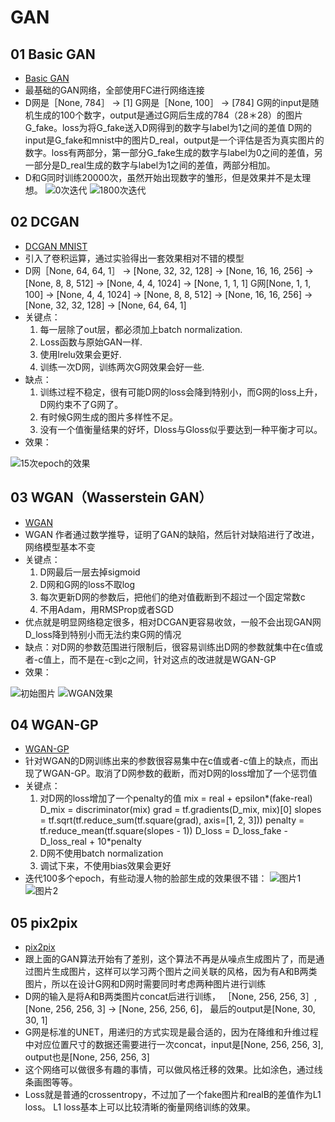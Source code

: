 # GAN

## 01 Basic GAN
 * [Basic GAN](https://github.com/stesha2016/GAN/blob/master/tensorflow_GAN_basic.ipynb)
 * 最基础的GAN网络，全部使用FC进行网络连接
 * D网是［None, 784］ -> [1]
   G网是［None, 100］ -> [784]
   G网的input是随机生成的100个数字，output是通过G网后生成的784（28＊28）的图片G_fake。loss为将G_fake送入D网得到的数字与label为1之间的差值
   D网的input是G_fake和mnist中的图片D_real，output是一个评估是否为真实图片的数字。loss有两部分，第一部分G_fake生成的数字与label为0之间的差值，另一部分是D_real生成的数字与label为1之间的差值，两部分相加。
 * D和G同时训练20000次，虽然开始出现数字的雏形，但是效果并不是太理想。
 ![0次迭代](https://github.com/stesha2016/GAN/blob/master/image/01_00.png)
 ![1800次迭代](https://github.com/stesha2016/GAN/blob/master/image/01_01.png)

## 02 DCGAN
 * [DCGAN MNIST](https://github.com/stesha2016/GAN/blob/master/tensorflow_DCGAN_MNIST_02.ipynb)
 * 引入了卷积运算，通过实验得出一套效果相对不错的模型
 * D网［None, 64, 64, 1］ -> [None, 32, 32, 128] -> [None, 16, 16, 256] -> [None, 8, 8, 512] -> [None, 4, 4, 1024] -> [None, 1, 1, 1]
   G网[None, 1, 1, 100] -> [None, 4, 4, 1024] -> [None, 8, 8, 512] -> [None, 16, 16, 256] -> [None, 32, 32, 128] -> [None, 64, 64, 1]
 * 关键点：
   1. 每一层除了out层，都必须加上batch normalization.
   2. Loss函数与原始GAN一样.
   3. 使用lrelu效果会更好.
   4. 训练一次D网，训练两次G网效果会好一些.
 * 缺点：
   1. 训练过程不稳定，很有可能D网的loss会降到特别小，而G网的loss上升，D网约束不了G网了。
   2. 有时候G网生成的图片多样性不足。
   3. 没有一个值衡量结果的好坏，Dloss与Gloss似乎要达到一种平衡才可以。
 * 效果：
 
 ![15次epoch的效果](https://github.com/stesha2016/GAN/blob/master/image/DCGAN.png)

## 03 WGAN（Wasserstein GAN）
 * [WGAN](https://github.com/stesha2016/GAN/blob/master/tensorflow_WGAN_CIFAR-10_03.ipynb)
 * WGAN 作者通过数学推导，证明了GAN的缺陷，然后针对缺陷进行了改进，网络模型基本不变
 * 关键点：
   1. D网最后一层去掉sigmoid
   2. D网和G网的loss不取log
   3. 每次更新D网的参数后，把他们的绝对值截断到不超过一个固定常数c
   4. 不用Adam，用RMSProp或者SGD
 * 优点就是明显网络稳定很多，相对DCGAN更容易收敛，一般不会出现GAN网D_loss降到特别小而无法约束G网的情况
 * 缺点：对D网的参数范围进行限制后，很容易训练出D网的参数就集中在c值或者-c值上，而不是在-c到c之间，针对这点的改进就是WGAN-GP
 * 效果：
 
 ![初始图片](https://github.com/stesha2016/GAN/blob/master/image/WGAN-02.png)
 ![WGAN效果](https://github.com/stesha2016/GAN/blob/master/image/WGAN-01.png)
 
## 04 WGAN-GP
 * [WGAN-GP](https://github.com/stesha2016/GAN/blob/master/tensorflow_WGANGP_ANIME_04.ipynb)
 * 针对WGAN的D网训练出来的参数很容易集中在c值或者-c值上的缺点，而出现了WGAN-GP。取消了D网参数的截断，而对D网的loss增加了一个惩罚值
 * 关键点：
   1. 对D网的loss增加了一个penalty的值
      mix = real + epsilon*(fake-real)
      D_mix = discriminator(mix)
      grad = tf.gradients(D_mix, mix)[0]
      slopes = tf.sqrt(tf.reduce_sum(tf.square(grad), axis=[1, 2, 3]))
      penalty = tf.reduce_mean(tf.square(slopes - 1))
      D_loss = D_loss_fake - D_loss_real + 10*penalty
   2. D网不使用batch normalization
   3. 调试下来，不使用bias效果会更好
 * 迭代100多个epoch，有些动漫人物的脸部生成的效果很不错：
  ![图片1](https://github.com/stesha2016/GAN/blob/master/image/wgan-gp1.png)
  ![图片2](https://github.com/stesha2016/GAN/blob/master/image/wgan-gp2.png)
  
## 05 pix2pix
 * [pix2pix](https://github.com/stesha2016/GAN/blob/master/tensorflow_pix2pix_FACADES_05.ipynb)
 * 跟上面的GAN算法开始有了差别，这个算法不再是从噪点生成图片了，而是通过图片生成图片，这样可以学习两个图片之间关联的风格，因为有A和B两类图片，所以在设计G网和D网时需要同时考虑两种图片进行训练
 * D网的输入是将A和B两类图片concat后进行训练， ［None, 256, 256, 3］, [None, 256, 256, 3] -> [None, 256, 256, 6]， 最后的output是[None, 30, 30, 1]
 * G网是标准的UNET，用递归的方式实现是最合适的，因为在降维和升维过程中对应位置尺寸的数据还需要进行一次concat，input是[None, 256, 256, 3], output也是[None, 256, 256, 3]
 * 这个网络可以做很多有趣的事情，可以做风格迁移的效果。比如涂色，通过线条画图等等。
 * Loss就是普通的crossentropy，不过加了一个fake图片和realB的差值作为L1 loss。 L1 loss基本上可以比较清晰的衡量网络训练的效果。
